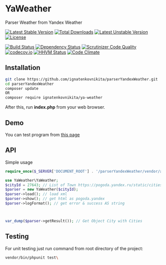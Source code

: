 # YaWeather
Parser Weather from Yandex Weather

[![Latest Stable Version](https://poser.pugx.org/ignatenkovnikita/ya-weather/v/stable)](https://packagist.org/packages/ignatenkovnikita/ya-weather)
[![Total Downloads](https://poser.pugx.org/ignatenkovnikita/ya-weather/downloads)](https://packagist.org/packages/ignatenkovnikita/ya-weather)
[![Latest Unstable Version](https://poser.pugx.org/ignatenkovnikita/ya-weather/v/unstable)](https://packagist.org/packages/ignatenkovnikita/ya-weather)
[![License](https://poser.pugx.org/ignatenkovnikita/ya-weather/license)](https://packagist.org/packages/ignatenkovnikita/ya-weather)

[![Build Status](https://travis-ci.org/ignatenkovnikita/parserYandexWeather.svg?branch=master)](https://travis-ci.org/ignatenkovnikita/parserYandexWeather)
[![Dependency Status](https://www.versioneye.com/user/projects/56729494107997003e0005ec/badge.svg?style=flat)](https://www.versioneye.com/user/projects/56729494107997003e0005ec)
[![Scrutinizer Code Quality](https://scrutinizer-ci.com/g/ignatenkovnikita/parserYandexWeather/badges/quality-score.png?b=master)](https://scrutinizer-ci.com/g/ignatenkovnikita/parserYandexWeather/?branch=master)
[![codecov.io](https://codecov.io/github/ignatenkovnikita/parserYandexWeather/coverage.svg?branch=master)](https://codecov.io/github/ignatenkovnikita/parserYandexWeather?branch=master)
[![HHVM Status](http://hhvm.h4cc.de/badge/ignatenkovnikita/ya-weather.svg)](http://hhvm.h4cc.de/package/ignatenkovnikita/ya-weather)
[![Code Climate](https://codeclimate.com/github/ignatenkovnikita/parserYandexWeather/badges/gpa.svg)](https://codeclimate.com/github/ignatenkovnikita/parserYandexWeather)

## Installation
```sh
git clone https://github.com/ignatenkovnikita/parserYandexWeather.git
cd parserYandexWeather
composer update
OR
composer require ignatenkovnikita/ya-weather
```
After this, run **index.php** from your web browser.

## Demo
You can test program from [this page](http://dv.ignatenkovnikita.ru/parserYandexWeather/)

## API
Simple usage

```php
require_once($_SERVER['DOCUMENT_ROOT'] . '/parserYandexWeather/vendor/autoload.php');

use YaWeather\YaWeather;
$cityId = 27643; // List of Town https://pogoda.yandex.ru/static/cities.xml
$parser = new YaWeather($cityId);
$parser->load(); // load xml
$parser->show(); // get html as pogoda.yandex
$parser->logFormat(); // get error & success AS string



var_dump($parser->getResult()); // Get Object City with Cities

```

## Testing 
For unit testing just run command from root directory of the project:
```sh
vendor/bin/phpunit test\
```
